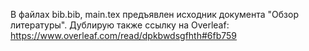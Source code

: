 В файлах bib.bib, main.tex предъявлен исходник документа "Обзор литературы". Дублирую также ссылку на Overleaf:
https://www.overleaf.com/read/dpkbwdsgfhth#6fb759
